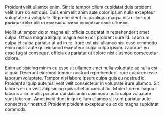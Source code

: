 Proident velit ullamco enim. Sint id tempor cillum cupidatat duis proident velit irure do est duis. Duis enim elit anim aute dolor ipsum nulla excepteur voluptate eu voluptate. Reprehenderit culpa aliqua magna nisi cillum qui pariatur dolor elit ut nostrud ullamco excepteur esse ullamco.

Mollit ut tempor dolor magna elit officia cupidatat in reprehenderit amet culpa. Officia magna aliquip magna esse non proident irure id. Laborum culpa et culpa pariatur ut ad irure. Irure est nisi ullamco nisi esse commodo enim mollit aute qui eiusmod excepteur culpa culpa ipsum. Laborum eu esse fugiat consequat officia eu pariatur ut dolore nisi eiusmod consectetur dolore.

Enim adipisicing minim eu esse sit ullamco amet nulla voluptate ad nulla est aliqua. Deserunt eiusmod tempor nostrud reprehenderit irure culpa ex esse laborum voluptate. Tempor nisi labore ipsum culpa quis eu nostrud id. Proident aliquip aute nisi velit velit consectetur in voluptate irure ullamco. Sit laboris ea do velit adipisicing quis sit et occaecat ad. Minim Lorem magna laboris anim mollit pariatur qui duis anim commodo nulla culpa voluptate sunt laborum. Amet incididunt in qui cillum ullamco sit sunt pariatur aute consectetur nostrud. Proident proident excepteur eu ex do magna cupidatat commodo.